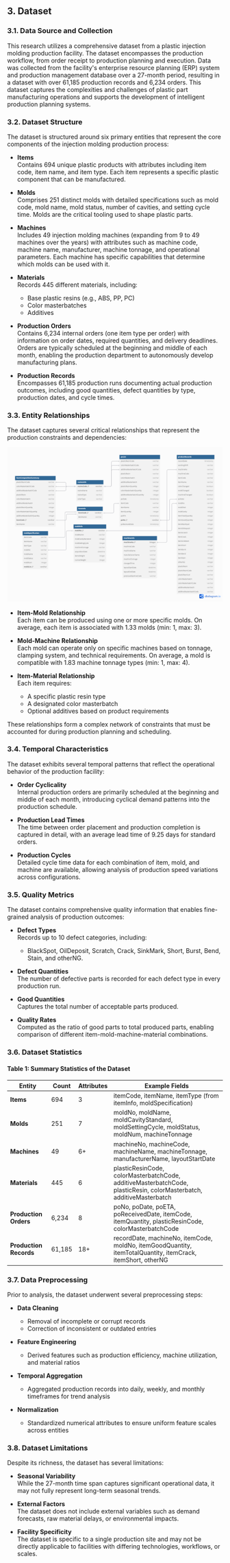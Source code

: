 ## 3. Dataset

### 3.1. Data Source and Collection
This research utilizes a comprehensive dataset from a plastic injection molding production facility. The dataset encompasses the production workflow, from order receipt to production planning and execution. Data was collected from the facility's enterprise resource planning (ERP) system and production management database over a 27-month period, resulting in a dataset with over 61,185 production records and 6,234 orders. This dataset captures the complexities and challenges of plastic part manufacturing operations and supports the development of intelligent production planning systems.

### 3.2. Dataset Structure
The dataset is structured around six primary entities that represent the core components of the injection molding production process:

- **Items**  
  Contains 694 unique plastic products with attributes including item code, item name, and item type. Each item represents a specific plastic component that can be manufactured.

- **Molds**  
  Comprises 251 distinct molds with detailed specifications such as mold code, mold name, mold status, number of cavities, and setting cycle time. Molds are the critical tooling used to shape plastic parts.

- **Machines**  
  Includes 49 injection molding machines (expanding from 9 to 49 machines over the years) with attributes such as machine code, machine name, manufacturer, machine tonnage, and operational parameters. Each machine has specific capabilities that determine which molds can be used with it.

- **Materials**  
  Records 445 different materials, including:
  - Base plastic resins (e.g., ABS, PP, PC)
  - Color masterbatches
  - Additives

- **Production Orders**  
  Contains 6,234 internal orders (one item type per order) with information on order dates, required quantities, and delivery deadlines. Orders are typically scheduled at the beginning and middle of each month, enabling the production department to autonomously develop manufacturing plans.

- **Production Records**  
  Encompasses 61,185 production runs documenting actual production outcomes, including good quantities, defect quantities by type, production dates, and cycle times.

### 3.3. Entity Relationships
The dataset captures several critical relationships that represent the production constraints and dependencies:

![EntityRelationshipDiagram](OptiMoldIQ-EntityRelationshipDiagram(ERD).png)

- **Item-Mold Relationship**  
  Each item can be produced using one or more specific molds. On average, each item is associated with 1.33 molds (min: 1, max: 3).

- **Mold-Machine Relationship**  
  Each mold can operate only on specific machines based on tonnage, clamping system, and technical requirements. On average, a mold is compatible with 1.83 machine tonnage types (min: 1, max: 4).

- **Item-Material Relationship**  
  Each item requires:
  - A specific plastic resin type
  - A designated color masterbatch
  - Optional additives based on product requirements

These relationships form a complex network of constraints that must be accounted for during production planning and scheduling.

### 3.4. Temporal Characteristics
The dataset exhibits several temporal patterns that reflect the operational behavior of the production facility:

- **Order Cyclicality**  
  Internal production orders are primarily scheduled at the beginning and middle of each month, introducing cyclical demand patterns into the production schedule.

- **Production Lead Times**  
  The time between order placement and production completion is captured in detail, with an average lead time of 9.25 days for standard orders.

- **Production Cycles**  
  Detailed cycle time data for each combination of item, mold, and machine are available, allowing analysis of production speed variations across configurations.

### 3.5. Quality Metrics
The dataset contains comprehensive quality information that enables fine-grained analysis of production outcomes:

- **Defect Types**  
  Records up to 10 defect categories, including:
  - BlackSpot, OilDeposit, Scratch, Crack, SinkMark, Short, Burst, Bend, Stain, and otherNG.

- **Defect Quantities**  
  The number of defective parts is recorded for each defect type in every production run.

- **Good Quantities**  
  Captures the total number of acceptable parts produced.

- **Quality Rates**  
  Computed as the ratio of good parts to total produced parts, enabling comparison of different item-mold-machine-material combinations.

### 3.6. Dataset Statistics
#### Table 1: Summary Statistics of the Dataset

| Entity              | Count   | Attributes                               | Example Fields                                                                 |
|---------------------|---------|------------------------------------------|--------------------------------------------------------------------------------|
| **Items**           | 694     | 3                                        | itemCode, itemName, itemType (from itemInfo, moldSpecification)               |
| **Molds**           | 251     | 7                                        | moldNo, moldName, moldCavityStandard, moldSettingCycle, moldStatus, moldNum, machineTonnage |
| **Machines**        | 49      | 6+                                       | machineNo, machineCode, machineName, machineTonnage, manufacturerName, layoutStartDate |
| **Materials**       | 445     | 6                                        | plasticResinCode, colorMasterbatchCode, additiveMasterbatchCode, plasticResin, colorMasterbatch, additiveMasterbatch |
| **Production Orders** | 6,234 | 8                                        | poNo, poDate, poETA, poReceivedDate, itemCode, itemQuantity, plasticResinCode, colorMasterbatchCode |
| **Production Records** | 61,185 | 18+                                      | recordDate, machineNo, itemCode, moldNo, itemGoodQuantity, itemTotalQuantity, itemCrack, itemShort, otherNG |


### 3.7. Data Preprocessing
Prior to analysis, the dataset underwent several preprocessing steps:

- **Data Cleaning**  
  - Removal of incomplete or corrupt records
  - Correction of inconsistent or outdated entries

- **Feature Engineering**  
  - Derived features such as production efficiency, machine utilization, and material ratios

- **Temporal Aggregation**  
  - Aggregated production records into daily, weekly, and monthly timeframes for trend analysis

- **Normalization**  
  - Standardized numerical attributes to ensure uniform feature scales across entities

### 3.8. Dataset Limitations
Despite its richness, the dataset has several limitations:

- **Seasonal Variability**  
  While the 27-month time span captures significant operational data, it may not fully represent long-term seasonal trends.

- **External Factors**  
  The dataset does not include external variables such as demand forecasts, raw material delays, or environmental impacts.

- **Facility Specificity**  
  The dataset is specific to a single production site and may not be directly applicable to facilities with differing technologies, workflows, or scales.
